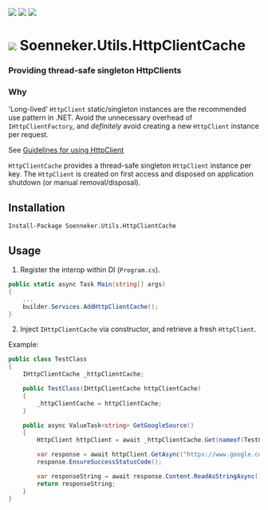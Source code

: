 [![](https://img.shields.io/nuget/v/Soenneker.Utils.HttpClientCache.svg?style=for-the-badge)](https://www.nuget.org/packages/Soenneker.Utils.HttpClientCache/)
[![](https://img.shields.io/github/actions/workflow/status/soenneker/soenneker.utils.httpclientcache/publish.yml?style=for-the-badge)](https://github.com/soenneker/soenneker.utils.httpclientcache/actions/workflows/publish.yml)
[![](https://img.shields.io/nuget/dt/Soenneker.Utils.HttpClientCache.svg?style=for-the-badge)](https://www.nuget.org/packages/Soenneker.Utils.HttpClientCache/)

# ![](https://user-images.githubusercontent.com/4441470/224455560-91ed3ee7-f510-4041-a8d2-3fc093025112.png) Soenneker.Utils.HttpClientCache
### Providing thread-safe singleton HttpClients

### Why

'Long-lived' `HttpClient` static/singleton instances are the recommended use pattern in .NET. Avoid the unnecessary overhead of `IHttpClientFactory`, and _definitely_ avoid creating a new `HttpClient` instance per request.

See [Guidelines for using HttpClient](https://learn.microsoft.com/en-us/dotnet/fundamentals/networking/http/httpclient-guidelines)

`HttpClientCache` provides a thread-safe singleton `HttpClient` instance per key. The `HttpClient` is created on first access and disposed on application shutdown (or manual removal/disposal).

## Installation

```
Install-Package Soenneker.Utils.HttpClientCache
```


## Usage

1. Register the interop within DI (`Program.cs`).

```csharp
public static async Task Main(string[] args)
{
    ...
    builder.Services.AddHttpClientCache();
}
```

2. Inject `IHttpClientCache` via constructor, and retrieve a fresh `HttpClient`.

Example:

```csharp
public class TestClass
{
    IHttpClientCache _httpClientCache;

    public TestClass(IHttpClientCache httpClientCache)
    {
        _httpClientCache = httpClientCache;
    }

    public async ValueTask<string> GetGoogleSource()
    {
        HttpClient httpClient = await _httpClientCache.Get(nameof(TestClass));

        var response = await httpClient.GetAsync("https://www.google.com");
        response.EnsureSuccessStatusCode();

        var responseString = await response.Content.ReadAsStringAsync();
        return responseString;
    }
}
```